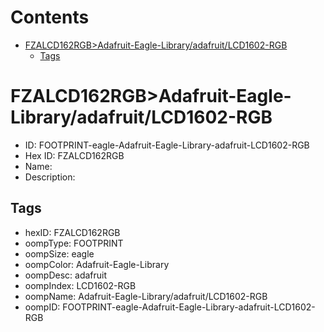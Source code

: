 



Contents
========

* [FZALCD162RGB>Adafruit-Eagle-Library/adafruit/LCD1602-RGB](#fzalcd162rgbadafruit-eagle-libraryadafruitlcd1602-rgb)
	* [Tags](#tags)

# FZALCD162RGB>Adafruit-Eagle-Library/adafruit/LCD1602-RGB

- ID: FOOTPRINT-eagle-Adafruit-Eagle-Library-adafruit-LCD1602-RGB
- Hex ID: FZALCD162RGB
- Name: 
- Description: 

## Tags

- hexID: FZALCD162RGB
- oompType: FOOTPRINT
- oompSize: eagle
- oompColor: Adafruit-Eagle-Library
- oompDesc: adafruit
- oompIndex: LCD1602-RGB
- oompName: Adafruit-Eagle-Library/adafruit/LCD1602-RGB
- oompID: FOOTPRINT-eagle-Adafruit-Eagle-Library-adafruit-LCD1602-RGB
